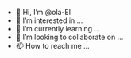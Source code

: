 - 👋 Hi, I’m @ola-El
- 👀 I’m interested in ...
- 🌱 I’m currently learning ...
- 💞️ I’m looking to collaborate on ...
- 📫 How to reach me ...

<!---
ola-El/ola-El is a ✨ special ✨ repository because its `README.md` (this file) appears on your GitHub profile.
You can click the Preview link to take a look at your changes.
--->
